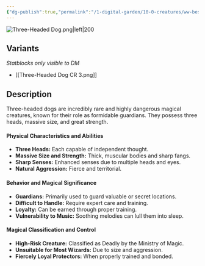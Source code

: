```yaml
---
{"dg-publish":true,"permalink":"/1-digital-garden/10-0-creatures/ww-bestiary/three-headed-dog/","tags":["#creature","beast"]}
---
```


![Three-Headed Dog.png|left|200](/img/user/1%20DIGITAL%20GARDEN/10.0%20CREATURES/(Attachments)/WW%20Bestiary/Three-Headed%20Dog.png)
## Variants
*Statblocks only visible to DM*
- [[Three-Headed Dog CR 3.png]]

## Description

Three-headed dogs are incredibly rare and highly dangerous magical creatures, known for their role as formidable guardians. They possess three heads, massive size, and great strength.

#### Physical Characteristics and Abilities

* **Three Heads:** Each capable of independent thought.
* **Massive Size and Strength:** Thick, muscular bodies and sharp fangs.
* **Sharp Senses:** Enhanced senses due to multiple heads and eyes.
* **Natural Aggression:** Fierce and territorial.

#### Behavior and Magical Significance

* **Guardians:** Primarily used to guard valuable or secret locations.
* **Difficult to Handle:** Require expert care and training.
* **Loyalty:** Can be earned through proper training.
* **Vulnerability to Music:** Soothing melodies can lull them into sleep.

#### Magical Classification and Control

* **High-Risk Creature:** Classified as Deadly by the Ministry of Magic.
* **Unsuitable for Most Wizards:** Due to size and aggression.
* **Fiercely Loyal Protectors:** When properly trained and bonded.